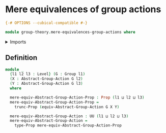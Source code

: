 # Mere equivalences of group actions

```agda
{-# OPTIONS --cubical-compatible #-}

module group-theory.mere-equivalences-group-actions where
```

<details><summary>Imports</summary>

```agda
open import foundation.propositional-truncations
open import foundation.propositions
open import foundation.universe-levels

open import group-theory.equivalences-group-actions
open import group-theory.group-actions
open import group-theory.groups
```

</details>

## Definition

```agda
module _
  {l1 l2 l3 : Level} (G : Group l1)
  (X : Abstract-Group-Action G l2)
  (Y : Abstract-Group-Action G l3)
  where

  mere-equiv-Abstract-Group-Action-Prop : Prop (l1 ⊔ l2 ⊔ l3)
  mere-equiv-Abstract-Group-Action-Prop =
    trunc-Prop (equiv-Abstract-Group-Action G X Y)

  mere-equiv-Abstract-Group-Action : UU (l1 ⊔ l2 ⊔ l3)
  mere-equiv-Abstract-Group-Action =
    type-Prop mere-equiv-Abstract-Group-Action-Prop
```
